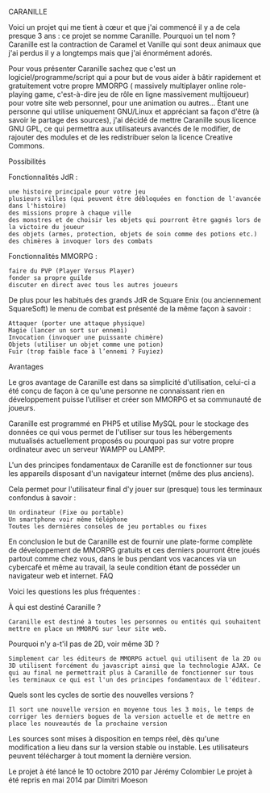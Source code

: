 CARANILLE

Voici un projet qui me tient à cœur et que j'ai commencé il y a de cela presque 3 ans : ce projet se nomme Caranille. Pourquoi un tel nom ? Caranille est la contraction de Caramel et Vanille qui sont deux animaux que j'ai perdus il y a longtemps mais que j'ai énormément adorés.

Pour vous présenter Caranille sachez que c'est un logiciel/programme/script qui a pour but de vous aider à bâtir rapidement et gratuitement votre propre MMORPG ( massively multiplayer online role-playing game, c'est-à-dire jeu de rôle en ligne massivement multijoueur) pour votre site web personnel, pour une animation ou autres… Étant une personne qui utilise uniquement GNU/Linux et appréciant sa façon d'être (à savoir le partage des sources), j'ai décidé de mettre Caranille sous licence GNU GPL, ce qui permettra aux utilisateurs avancés de le modifier, de rajouter des modules et de les redistribuer selon la licence Creative Commons.

Possibilités

Fonctionnalités JdR :

    une histoire principale pour votre jeu
    plusieurs villes (qui peuvent être débloquées en fonction de l'avancée dans l'histoire)
    des missions propre à chaque ville
    des monstres et de choisir les objets qui pourront être gagnés lors de la victoire du joueur
    des objets (armes, protection, objets de soin comme des potions etc.)
    des chimères à invoquer lors des combats

Fonctionnalités MMORPG :

    faire du PVP (Player Versus Player)
    fonder sa propre guilde
    discuter en direct avec tous les autres joueurs

De plus pour les habitués des grands JdR de Square Enix (ou anciennement SquareSoft) le menu de combat est présenté de la même façon à savoir :

    Attaquer (porter une attaque physique)
    Magie (lancer un sort sur ennemi)
    Invocation (invoquer une puissante chimère)
    Objets (utiliser un objet comme une potion)
    Fuir (trop faible face à l’ennemi ? Fuyiez)

Avantages

Le gros avantage de Caranille est dans sa simplicité d'utilisation, celui-ci a été conçu de façon à ce qu'une personne ne connaissant rien en développement puisse l’utiliser et créer son MMORPG et sa communauté de joueurs.

Caranille est programmé en PHP5 et utilise MySQL pour le stockage des données ce qui vous permet de l'utiliser sur tous les hébergements mutualisés actuellement proposés ou pourquoi pas sur votre propre ordinateur avec un serveur WAMPP ou LAMPP.

L'un des principes fondamentaux de Caranille est de fonctionner sur tous les appareils disposant d'un navigateur internet (même des plus anciens).

Cela permet pour l'utilisateur final d'y jouer sur (presque) tous les terminaux confondus à savoir :

    Un ordinateur (Fixe ou portable)
    Un smartphone voir même téléphone
    Toutes les dernières consoles de jeu portables ou fixes

En conclusion le but de Caranille est de fournir une plate-forme complète de développement de MMORPG gratuits et ces derniers pourront être joués partout comme chez vous, dans le bus pendant vos vacances via un cybercafé et même au travail, la seule condition étant de posséder un navigateur web et internet.
FAQ

Voici les questions les plus fréquentes :

À qui est destiné Caranille ?

    Caranille est destiné à toutes les personnes ou entités qui souhaitent mettre en place un MMORPG sur leur site web.

Pourquoi n'y a-t'il pas de 2D, voir même 3D ?

    Simplement car les éditeurs de MMORPG actuel qui utilisent de la 2D ou 3D utilisent forcément du javascript ainsi que la technologie AJAX. Ce qui au final ne permettrait plus à Caranille de fonctionner sur tous les terminaux ce qui est l'un des principes fondamentaux de l'éditeur.

Quels sont les cycles de sortie des nouvelles versions ?

    Il sort une nouvelle version en moyenne tous les 3 mois, le temps de corriger les derniers bogues de la version actuelle et de mettre en place les nouveautés de la prochaine version

Les sources sont mises à disposition en temps réel, dès qu'une modification a lieu dans sur la version stable ou instable. Les utilisateurs peuvent télécharger à tout moment la dernière version.

Le projet à été lancé le 10 octobre 2010 par Jérémy Colombier
Le projet à été repris en mai 2014 par Dimitri Moeson
